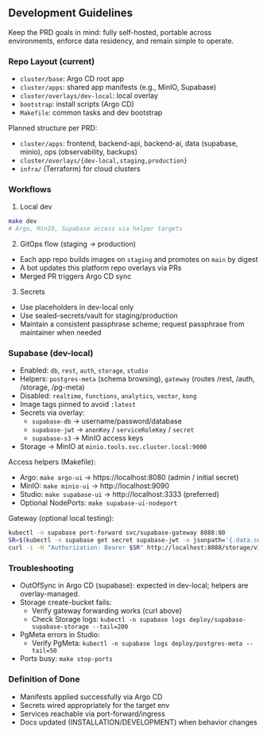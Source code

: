 ## Development Guidelines

Keep the PRD goals in mind: fully self-hosted, portable across environments, enforce data residency, and remain simple to operate.

### Repo Layout (current)

- `cluster/base`: Argo CD root app
- `cluster/apps`: shared app manifests (e.g., MinIO, Supabase)
- `cluster/overlays/dev-local`: local overlay
- `bootstrap`: install scripts (Argo CD)
- `Makefile`: common tasks and dev bootstrap

Planned structure per PRD:

- `cluster/apps`: frontend, backend-api, backend-ai, data (supabase, minio), ops (observability, backups)
- `cluster/overlays/{dev-local,staging,production}`
- `infra/` (Terraform) for cloud clusters

### Workflows

1. Local dev

```bash
make dev
# Argo, MinIO, Supabase access via helper targets
```

2. GitOps flow (staging → production)

- Each app repo builds images on `staging` and promotes on `main` by digest
- A bot updates this platform repo overlays via PRs
- Merged PR triggers Argo CD sync

3. Secrets

- Use placeholders in dev-local only
- Use sealed-secrets/vault for staging/production
- Maintain a consistent passphrase scheme; request passphrase from maintainer when needed

### Supabase (dev-local)

- Enabled: `db`, `rest`, `auth`, `storage`, `studio`
- Helpers: `postgres-meta` (schema browsing), `gateway` (routes /rest, /auth, /storage, /pg-meta)
- Disabled: `realtime`, `functions`, `analytics`, `vector`, `kong`
- Image tags pinned to avoid `:latest`
- Secrets via overlay:
  - `supabase-db` → username/password/database
  - `supabase-jwt` → `anonKey` / `serviceRoleKey` / `secret`
  - `supabase-s3` → MinIO access keys
- Storage → MinIO at `minio.tools.svc.cluster.local:9000`

Access helpers (Makefile):

- Argo: `make argo-ui` → https://localhost:8080 (admin / initial secret)
- MinIO: `make minio-ui` → http://localhost:9090
- Studio: `make supabase-ui` → http://localhost:3333 (preferred)
- Optional NodePorts: `make supabase-ui-nodeport`

Gateway (optional local testing):

```bash
kubectl -n supabase port-forward svc/supabase-gateway 8088:80
SR=$(kubectl -n supabase get secret supabase-jwt -o jsonpath='{.data.serviceRoleKey}' | base64 -d)
curl -i -H "Authorization: Bearer $SR" http://localhost:8088/storage/v1/bucket
```

### Troubleshooting

- OutOfSync in Argo CD (supabase): expected in dev-local; helpers are overlay-managed.
- Storage create-bucket fails:
  - Verify gateway forwarding works (curl above)
  - Check Storage logs: `kubectl -n supabase logs deploy/supabase-supabase-storage --tail=200`
- PgMeta errors in Studio:
  - Verify PgMeta: `kubectl -n supabase logs deploy/postgres-meta --tail=50`
- Ports busy: `make stop-ports`

### Definition of Done

- Manifests applied successfully via Argo CD
- Secrets wired appropriately for the target env
- Services reachable via port-forward/ingress
- Docs updated (INSTALLATION/DEVELOPMENT) when behavior changes
